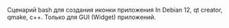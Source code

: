 Сценарий bash для создания иконки приложения In Debian 12, qt creator, qmake, c++. Только для GUI (Widget) приложений.
